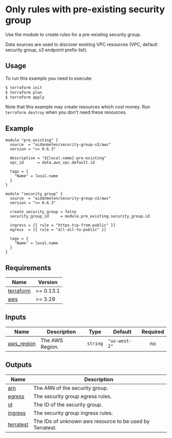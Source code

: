 # Only rules with pre-existing security group

Use the module to create rules for a pre-existing security group.

Data sources are used to discover existing VPC resources (VPC, default security group, s3 endpoint prefix list).

## Usage

To run this example you need to execute:

```bash
$ terraform init
$ terraform plan
$ terraform apply
```

Note that this example may create resources which cost money. Run `terraform destroy` when you don't need these resources.

<!-- BEGINNING OF PRE-COMMIT-TERRAFORM DOCS HOOK -->

## Example

```hcl
module "pre_existing" {
  source  = "aidanmelen/security-group-v2/aws"
  version = ">= 0.6.3"

  description = "${local.name}-pre-existing"
  vpc_id      = data.aws_vpc.default.id

  tags = {
    "Name" = local.name
  }
}

module "security_group" {
  source  = "aidanmelen/security-group-v2/aws"
  version = ">= 0.6.3"

  create_security_group = false
  security_group_id     = module.pre_existing.security_group.id

  ingress = [{ rule = "https-tcp-from-public" }]
  egress  = [{ rule = "all-all-to-public" }]

  tags = {
    "Name" = local.name
  }
}
```

## Requirements

| Name | Version |
|------|---------|
| <a name="requirement_terraform"></a> [terraform](#requirement\_terraform) | >= 0.13.1 |
| <a name="requirement_aws"></a> [aws](#requirement\_aws) | >= 3.29 |
## Inputs

| Name | Description | Type | Default | Required |
|------|-------------|------|---------|:--------:|
| <a name="input_aws_region"></a> [aws\_region](#input\_aws\_region) | The AWS Region. | `string` | `"us-west-2"` | no |
## Outputs

| Name | Description |
|------|-------------|
| <a name="output_arn"></a> [arn](#output\_arn) | The ARN of the security group. |
| <a name="output_egress"></a> [egress](#output\_egress) | The security group egress rules. |
| <a name="output_id"></a> [id](#output\_id) | The ID of the security group. |
| <a name="output_ingress"></a> [ingress](#output\_ingress) | The security group ingress rules. |
| <a name="output_terratest"></a> [terratest](#output\_terratest) | The IDs of unknown aws resource to be used by Terratest. |
<!-- END OF PRE-COMMIT-TERRAFORM DOCS HOOK -->
